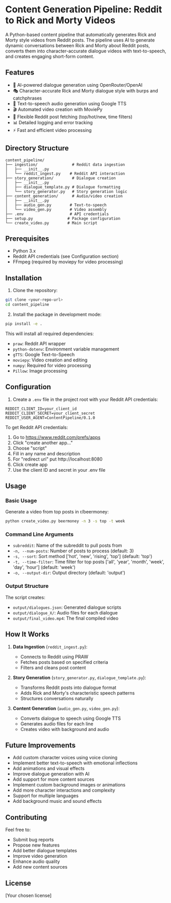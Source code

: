 # Content Generation Pipeline: Reddit to Rick and Morty Videos

A Python-based content pipeline that automatically generates Rick and Morty style videos from Reddit posts. The pipeline uses AI to generate dynamic conversations between Rick and Morty about Reddit posts, converts them into character-accurate dialogue videos with text-to-speech, and creates engaging short-form content.

## Features

- 🤖 AI-powered dialogue generation using OpenRouter/OpenAI
- 🎭 Character-accurate Rick and Morty dialogue style with burps and catchphrases
- 🎤 Text-to-speech audio generation using Google TTS
- 🎬 Automated video creation with MoviePy
- 📱 Flexible Reddit post fetching (top/hot/new, time filters)
- 📊 Detailed logging and error tracking
- ⚡ Fast and efficient video processing

## Directory Structure

```
content_pipeline/
├── ingestion/               # Reddit data ingestion
│   ├── __init__.py
│   └── reddit_ingest.py    # Reddit API interaction
├── story_generation/        # Dialogue creation
│   ├── __init__.py
│   ├── dialogue_template.py # Dialogue formatting
│   └── story_generator.py   # Story generation logic
├── content_generation/      # Audio/video creation
│   ├── __init__.py
│   ├── audio_gen.py        # Text-to-speech
│   └── video_gen.py        # Video assembly
├── .env                    # API credentials
├── setup.py               # Package configuration
└── create_video.py        # Main script
```

## Prerequisites

- Python 3.x
- Reddit API credentials (see Configuration section)
- FFmpeg (required by moviepy for video processing)

## Installation

1. Clone the repository:
```bash
git clone <your-repo-url>
cd content_pipeline
```

2. Install the package in development mode:
```bash
pip install -e .
```

This will install all required dependencies:
- `praw`: Reddit API wrapper
- `python-dotenv`: Environment variable management
- `gTTS`: Google Text-to-Speech
- `moviepy`: Video creation and editing
- `numpy`: Required for video processing
- `Pillow`: Image processing

## Configuration

1. Create a `.env` file in the project root with your Reddit API credentials:
```env
REDDIT_CLIENT_ID=your_client_id
REDDIT_CLIENT_SECRET=your_client_secret
REDDIT_USER_AGENT=ContentPipeline/0.1.0
```

To get Reddit API credentials:
1. Go to https://www.reddit.com/prefs/apps
2. Click "create another app..."
3. Choose "script"
4. Fill in any name and description
5. For "redirect uri" put http://localhost:8080
6. Click create app
7. Use the client ID and secret in your .env file

## Usage

### Basic Usage

Generate a video from top posts in r/beermoney:
```bash
python create_video.py beermoney -n 3 -s top -t week
```

### Command Line Arguments

- `subreddit`: Name of the subreddit to pull posts from
- `-n, --num-posts`: Number of posts to process (default: 3)
- `-s, --sort`: Sort method ['hot', 'new', 'rising', 'top'] (default: 'top')
- `-t, --time-filter`: Time filter for top posts ['all', 'year', 'month', 'week', 'day', 'hour'] (default: 'week')
- `-o, --output-dir`: Output directory (default: 'output')

### Output Structure

The script creates:
- `output/dialogues.json`: Generated dialogue scripts
- `output/dialogue_X/`: Audio files for each dialogue
- `output/final_video.mp4`: The final compiled video

## How It Works

1. **Data Ingestion** (`reddit_ingest.py`):
   - Connects to Reddit using PRAW
   - Fetches posts based on specified criteria
   - Filters and cleans post content

2. **Story Generation** (`story_generator.py`, `dialogue_template.py`):
   - Transforms Reddit posts into dialogue format
   - Adds Rick and Morty's characteristic speech patterns
   - Structures conversations naturally

3. **Content Generation** (`audio_gen.py`, `video_gen.py`):
   - Converts dialogue to speech using Google TTS
   - Generates audio files for each line
   - Creates video with background and audio

## Future Improvements

- Add custom character voices using voice cloning
- Implement better text-to-speech with emotional inflections
- Add animations and visual effects
- Improve dialogue generation with AI
- Add support for more content sources
- Implement custom background images or animations
- Add more character interactions and complexity
- Support for multiple languages
- Add background music and sound effects

## Contributing

Feel free to:
- Submit bug reports
- Propose new features
- Add better dialogue templates
- Improve video generation
- Enhance audio quality
- Add new content sources

## License

[Your chosen license]